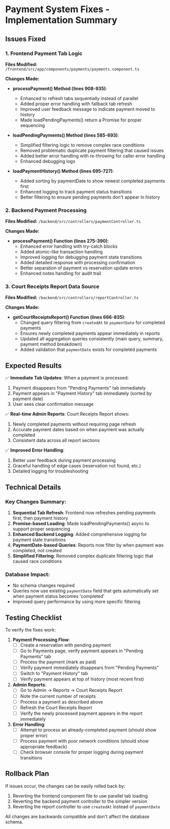 # Payment System Fixes - Implementation Summary

## Issues Fixed

### 1. **Frontend Payment Tab Logic**
**Files Modified:** `/frontend/src/app/components/payments/payments.component.ts`

**Changes Made:**
- **processPayment() Method (lines 908-935)**: 
  - Enhanced to refresh tabs sequentially instead of parallel
  - Added proper error handling with fallback tab refresh
  - Improved user feedback message to indicate payment moved to history
  - Made loadPendingPayments() return a Promise for proper sequencing

- **loadPendingPayments() Method (lines 585-693)**:
  - Simplified filtering logic to remove complex race conditions
  - Removed problematic duplicate payment filtering that caused issues
  - Added better error handling with re-throwing for caller error handling
  - Enhanced debugging logs

- **loadPaymentHistory() Method (lines 695-727)**:
  - Added sorting by paymentDate to show newest completed payments first
  - Enhanced logging to track payment status transitions
  - Better filtering to ensure pending payments don't appear in history

### 2. **Backend Payment Processing**
**Files Modified:** `/backend/src/controllers/paymentController.ts`

**Changes Made:**
- **processPayment() Function (lines 275-390)**:
  - Enhanced error handling with try-catch blocks
  - Added atomic-like transaction handling
  - Improved logging for debugging payment state transitions
  - Added detailed response with processing confirmation
  - Better separation of payment vs reservation update errors
  - Enhanced notes handling for audit trail

### 3. **Court Receipts Report Data Source**
**Files Modified:** `/backend/src/controllers/reportController.ts`

**Changes Made:**
- **getCourtReceiptsReport() Function (lines 666-835)**:
  - Changed query filtering from `createdAt` to `paymentDate` for completed payments
  - Ensures newly completed payments appear immediately in reports
  - Updated all aggregation queries consistently (main query, summary, payment method breakdown)
  - Added validation that `paymentDate` exists for completed payments

## Expected Results

✅ **Immediate Tab Updates**: When a payment is processed:
1. Payment disappears from "Pending Payments" tab immediately
2. Payment appears in "Payment History" tab immediately (sorted by payment date)
3. User sees clear confirmation message

✅ **Real-time Admin Reports**: Court Receipts Report shows:
1. Newly completed payments without requiring page refresh
2. Accurate payment dates based on when payment was actually completed
3. Consistent data across all report sections

✅ **Improved Error Handling**: 
1. Better user feedback during payment processing
2. Graceful handling of edge cases (reservation not found, etc.)
3. Detailed logging for troubleshooting

## Technical Details

### Key Changes Summary:
1. **Sequential Tab Refresh**: Frontend now refreshes pending payments first, then payment history
2. **Promise-based Loading**: Made loadPendingPayments() async to support proper sequencing
3. **Enhanced Backend Logging**: Added comprehensive logging for payment state transitions
4. **PaymentDate-based Queries**: Reports now filter by when payment was completed, not created
5. **Simplified Filtering**: Removed complex duplicate filtering logic that caused race conditions

### Database Impact:
- No schema changes required
- Queries now use existing `paymentDate` field that gets automatically set when payment status becomes 'completed'
- Improved query performance by using more specific filtering

## Testing Checklist

To verify the fixes work:

1. **Payment Processing Flow**:
   - [ ] Create a reservation with pending payment
   - [ ] Go to Payments page, verify payment appears in "Pending Payments" tab
   - [ ] Process the payment (mark as paid)
   - [ ] Verify payment immediately disappears from "Pending Payments"
   - [ ] Switch to "Payment History" tab
   - [ ] Verify payment appears at top of history (most recent first)

2. **Admin Reports**:
   - [ ] Go to Admin → Reports → Court Receipts Report
   - [ ] Note the current number of receipts
   - [ ] Process a payment as described above
   - [ ] Refresh the Court Receipts Report
   - [ ] Verify the newly processed payment appears in the report immediately

3. **Error Handling**:
   - [ ] Attempt to process an already-completed payment (should show proper error)
   - [ ] Process payment with poor network conditions (should show appropriate feedback)
   - [ ] Check browser console for proper logging during payment transitions

## Rollback Plan

If issues occur, the changes can be easily rolled back by:
1. Reverting the frontend component file to use parallel tab loading
2. Reverting the backend payment controller to the simpler version
3. Reverting the report controller to use `createdAt` instead of `paymentDate`

All changes are backwards compatible and don't affect the database schema.